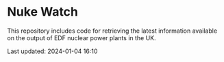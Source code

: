 # Nuke Watch

This repository includes code for retrieving the latest information available on the output of EDF nuclear power plants in the UK.

Last updated: 2024-01-04 16:10